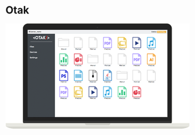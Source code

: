 # Otak

![Screenshot](https://github.com/zeshan321/Otak/blob/master/otakweb/assets/img/item-02.png?raw=true)
